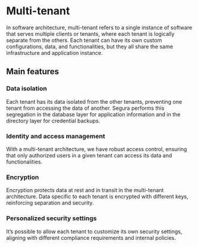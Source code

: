 # Multi-tenant

In software architecture, multi-tenant refers to a single instance of software that serves multiple clients or tenants, where each tenant is logically separate from the others. Each tenant can have its own custom configurations, data, and functionalities, but they all share the same infrastructure and application instance.

## Main features

### Data isolation

Each tenant has its data isolated from the other tenants, preventing one tenant from accessing the data of another. Segura performs this segregation in the database layer for application information and in the directory layer for credential backups.

### Identity and access management

With a multi-tenant architecture, we have robust access control, ensuring that only authorized users in a given tenant can access its data and functionalities.

### Encryption

Encryption protects data at rest and in transit in the multi-tenant architecture. Data specific to each tenant is encrypted with different keys, reinforcing separation and security.

### Personalized security settings

It’s possible to allow each tenant to customize its own security settings, aligning with different compliance requirements and internal policies.  

